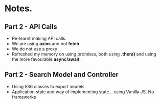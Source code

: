 # Notes.
## Part 2 - API Calls
*   Re-learnt making API calls.
*   We are using **axios** and not **fetch**
*   We do not use a proxy
*   Refreshed my memory on using promises, both using **.then()** and using the more favourable **async/await**. 

## Part 2 - Search Model and Controller
* Using ES6 classes to export models
* Application state and way of implementing state... using Vanilla JS. No frameworks